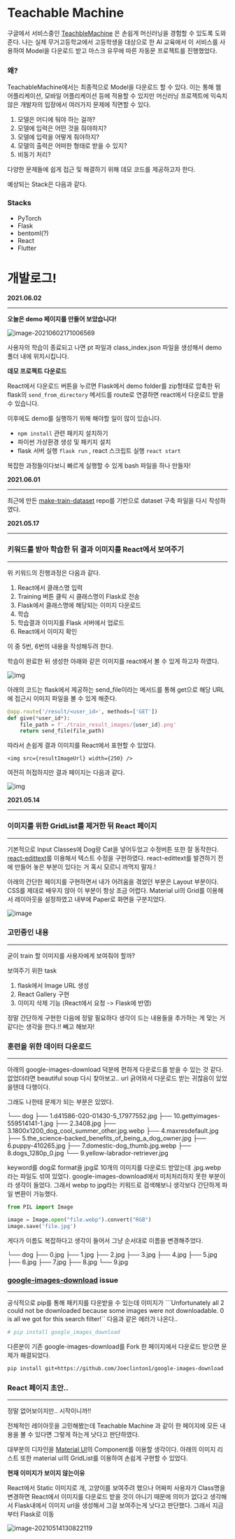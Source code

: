 # Teachable Machine

구글에서 서비스중인 [TeachbleMachine](https://teachablemachine.withgoogle.com/) 은 손쉽게 머신러닝을 경험할 수 있도록 도와준다. 나는 실제 무거고등학교에서 고등학생을 대상으로 한 AI 교육에서 이 서비스를 사용하여 Model을 다운로드 받고 마스크 유무에 따른 자동문 프로젝트를 진행했었다.



### 왜?

 TeachableMachine에서는 최종적으로 Model을 다운로드 할 수 있다. 이는 통해 웹 어플리케이션, 모바일 어플리케이션 등에 적용할 수 있지만 머신러닝 프로젝트에 익숙치 않은 개발자의 입장에서 여러가지 문제에 직면할 수 있다.

1. 모델은 어디에 둬야 하는 걸까?
2. 모델에 입력은 어떤 것을 줘야하지?
3. 모델에 입력을 어떻게 줘야하지?
4. 모델의 출력은 어떠한 형태로 받을 수 있지?
5. 비동기 처리?



다양한 문제들에 쉽게 접근 및 해결하기 위해 데모 코드를 제공하고자 한다.



예상되는 Stack은 다음과 같다.

### Stacks

- PyTorch
- Flask
- bentoml(?)
- React
- Flutter





# 개발로그!

**2021.06.02**

---

**오늘은 demo 페이지를 만들어 보았습니다!**

![image-20210602171006569](./teachable-machine-fe/images/20210602_img.png)

사용자의 학습이 종료되고 나면 pt 파일과 class_index.json 파일을 생성해서 demo 폴더 내에 위치시킵니다.



**데모 프로젝트 다운로드**

React에서 다운로드 버튼을 누르면 Flask에서 demo folder를 zip형태로 압축한 뒤 flask의 `send_from_directory` 메서드를 route로 연결하면 react에서 다운로드 받을 수 있습니다.



이후에도 demo를 실행하기 위해 해야할 일이 많이 있습니다.

- `npm install` 관련 패키지 설치하기
- 파이썬 가상환경 생성 및 패키지 설치
- flask 서버 실행 `flask run`  , react 스크립트 실행 `react start` 



복잡한 과정들이다보니 빠르게 실행할 수 있게 bash 파일을 하나 만들자!









**2021.06.01**

---

최근에 만든 [make-train-dataset](https://github.com/Ssuwani/make-train-dataset) repo를 기반으로 dataset 구축 파일을 다시 작성하였다.





**2021.05.17**

---

### 키워드를 받아 학습한 뒤 결과 이미지를 React에서 보여주기

---

위 키워드의 진행과정은 다음과 같다.

1. React에서 클래스명 입력
2. Training 버튼 클릭 시 클래스명이 Flask로 전송
3. Flask에서 클래스명에 해당되는 이미지 다운로드
4. 학습
5. 학습결과 이미지를 Flask 서버에서 업로드
6. React에서 이미지 확인



이 중 5번, 6번의 내용을 작성해두려 한다.



학습이 완료한 뒤 생성한 아래와 같은 이미지를 react에서 볼 수 있게 하고자 하였다.

![img](./teachable-machine-fe/images/20210517_img2.png)  



아래의 코드는 flask에서 제공하는 send_file이라는 메서드를 통해 get으로 해당 URL에 접근시 이미지 파일을 볼 수 있게 해준다.

```python
@app.route('/result/<user_id>', methods=['GET'])
def give(*user_id*):
    file_path = f'./train_result_images/{user_id}.png'
    return send_file(file_path)
```



따라서 손쉽게 결과 이미지를 React에서 표현할 수 있었다.

```react
<img src={resultImageUrl} width={250} />
```



여전히 허접하지만 결과 페이지는 다음과 같다.

![img](./teachable-machine-fe/images/20210517_img1.png) 





**2021.05.14**

---

### 이미지를 위한 GridList를 제거한 뒤 React 페이지

---

기본적으로 Input Classes에 Dog랑 Cat을 넣어두었고 수정버튼 또한 잘 동작한다. [react-edittext](https://alioguzhan.github.io/react-editext/)를 이용해서 텍스트 수정을 구현하였다. react-edittext를 발견하기 전에 만들어 놓은 부분이 있다는 거 혹시 모르니 까먹지 말자.! 



아래의 간단한 페이지를 구현하면서 내가 어려움을 겪었던 부분은 Layout 부분이다. CSS를 제대로 배우지 않아 이 부분이 항상 조금 어렵다. Material ui의 Grid를 이용해서 레이아웃을 설정하였고 내부에 Paper로 화면을 구분지었다.



![image](./teachable-machine-fe/images/20210514_react2.png)

  



### 고민중인 내용

---

굳이 train 할 이미지를 사용자에게 보여줘야 할까? 

보여주기 위한 task

1. flask에서 Image URL 생성 
2. React Gallery 구현
3. 이미지 삭제 기능 (React에서 요청 -> Flask에 반영)



정말 간단하게 구현한 다음에 정말 필요하다 생각이 드는 내용들을 추가하는 게 맞는 거 같다는 생각을 한다.!! 빼고 해보자! 



### 훈련을 위한 데이터 다운로드

---

아래의 google-images-download 덕분에 편하게 다운로드를 받을 수 있는 것 같다.  없었더라면 beautiful soup 다시 찾아보고.. url 긁어와서 다운로드 받는 귀찮음이 있었을텐데 다행이다.



그래도 나한테 문제가 되는 부분은 있었다.



└── dog
    ├── 1.d41586-020-01430-5_17977552.jpg
    ├── 10.gettyimages-559514141-1.jpg
    ├── 2.3408.jpg
    ├── 3.1800x1200_dog_cool_summer_other.jpg.webp
    ├── 4.maxresdefault.jpg
    ├── 5.the_science-backed_benefits_of_being_a_dog_owner.jpg
    ├── 6.puppy-410265.jpg
    ├── 7.domestic-dog_thumb.jpg.webp
    ├── 8.dogs_1280p_0.jpg
    └── 9.yellow-labrador-retriever.jpg



keyword를 dog로 format을 jpg로 10개의 이미지를 다운로드 받았는데 .jpg.webp 라는 파일도 섞여 있었다. google-images-download에서 미처처리하지 못한 부분이라 생각이 들었다. 그래서 webp to jpg라는 키워드로 검색해보니 생각보다 간단하게 파일 변환이 가능했다.

```python
from PIL import Image

image = Image.open("file.webp").convert("RGB")
image.save('file.jpg')
```



게다가 이름도 복잡하다고 생각이 들어서 그냥 순서대로 이름을 변경해주었다.



└── dog
    ├── 0.jpg
    ├── 1.jpg
    ├── 2.jpg
    ├── 3.jpg
    ├── 4.jpg
    ├── 5.jpg
    ├── 6.jpg
    ├── 7.jpg
    ├── 8.jpg
    └── 9.jpg





### [google-images-download](https://pypi.org/project/google_images_download/) issue

---

공식적으로 pip를 통해 패키지를 다운받을 수 있는데 이미지가 ```Unfortunately all 2 could not be downloaded because some images were not downloadable. 0 is all we got for this search filter!`` 다음과 같은 에러가 나온다.. 

```bash
# pip install google_images_download 
```

다른분이 기존 google-images-download를 Fork 한 페이지에서 다운로드 받으면 문제가 해결되었다.

```bash
pip install git+https://github.com/Joeclinton1/google-images-download
```





### React 페이지 초안..

---

정말 없어보이지만.. 시작이니까!!   

전체적인 레이아웃을 고민해봤는데 Teachable Machine 과 같이 한 페이지에 모든 내용을 볼 수 있다면 그렇게 하는게 낫다고 판단하였다.

대부분의 디자인을 [Material UI](https://material-ui.com/)의 Component를 이용할 생각이다. 아래의 이미지 리스트 또한 material ui의 GridList를 이용하여 손쉽게 구현할 수 있었다. 

**현재 이미지가 보이지 않는이유**

React에서 Static 이미지로 개, 고양이를 보여주려 했으나 어짜피 사용자가 Class명을 변경하면 React에서 이미지를 다운로드 받을 것이 아니기 때문에 의미가 없다고 생각해서 Flask내에서 이미지 url을 생성해서 그걸 보여주는게 낫다고 판단했다. 그래서 지금부터 Flask로 이동



![image-20210514130822119](./teachable-machine-fe/images/20210514_react.png) 

 